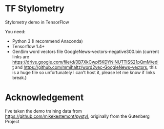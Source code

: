 # TF Stylometry
Stylometry demo in TensorFlow

You need:

* Python 3 (I recommend Anaconda)
* Tensorflow 1.4+
* GenSim word vectors file GoogleNews-vectors-negative300.bin
(current links are https://drive.google.com/file/d/0B7XkCwpI5KDYNlNUTTlSS21pQmM/edit and https://github.com/mmihaltz/word2vec-GoogleNews-vectors, this is a huge file so unfortunately I can't host it, please let me know if links break.)

# Acknowledgement

I've taken the demo training data from https://github.com/mikekestemont/pystyl, originally from the Gutenberg Project
